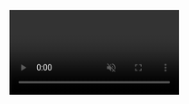 <head>
<script>
<?php 
    $videolar_ad=array();
    $ilk="";
    $videolar_klasor=opendir("videolar");
    while($video=readdir($videolar_klasor)) {
        if($video!="."&&$video!="..")
        {
            if($ilk == "")
        {
            array_push($videolar_ad,$video);
        }
else
{
    array_push($videolar_ad,$video);
}
}
}
closedir($videolar_klasor);
$toplam=count($videolar_ad);
$son= $toplam-1;
$dosyalar="var videos=new Array(";

for($sira=0;$sira<$toplam; $sira++)
{
    $video_ad= "videolar/". $videolar_ad[$sira];
    if($sira!=$son) 
    {
        $dosyalar_ek="\"".$video_ad."\",";
    }
    else
    {
        $dosyalar_ek="\"".$video_ad."\");";
    }
    $dosyalar.=$dosyalar_ek;
}
echo $dosyalar ?>


    var currentVideo = 0;
     
function nextVideo() {

    videoPlayer = document.getElementById("play-video")

    videoPlayer.removeEventListener('ended',nextVideo,false);
    
    videoPlayer.src = videos[currentVideo];
    videoPlayer.play()
    
    currentVideo = (currentVideo + 1) % videos.length
    
    videoPlayer.addEventListener('ended', nextVideo,false); 
}

function ooops() {
    console.log(document.getElementById("play-video").error.code)
}
</script>
    </head>
    <style>
    video#backgroundvid {
position: fixed; right: 0; bottom: 0;
min-width: 100%; min-height: 100%;
width: auto; height: auto; z-index: -100;
background: url(polina.jpg) no-repeat;
background-size: cover;
}
    </style>
    <body> 

<div class="video-player">
    <video  id="play-video" width="%100" height="%100" controls autobuffer muted id="backgroundvid"></video>
</div>  
<div
    class="container">
</div>
<script>
    document.getElementById("play-video").addEventListener('error', ooops,false);

        function ooops() {
            console.log(document.getElementById("play-video").error)
        }
    
    nextVideo()
</script>
</head>
